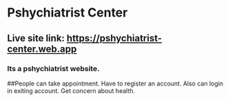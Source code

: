 # Pshychiatrist Center

## Live site link: https://pshychiatrist-center.web.app

### Its a pshychiatrist website.
##People can take appointment.
Have to register an account.
Also can login in exiting account.
Get concern about health.